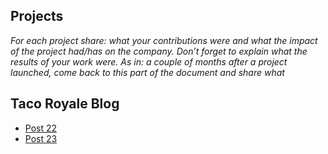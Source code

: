 ## Projects

*For each project share: what your contributions were and what the impact of the project had/has on the company. Don’t forget to explain what the results of your work were. As in: a couple of months after a project launched, come back to this part of the document and share what*

## Taco Royale Blog
- [Post 22](https://tacoroyaleblog.vercel.app/blog/article-22-keep-going-and-fighting)
- [Post 23](https://tacoroyaleblog.vercel.app/blog/article-23-develop-success-from-failures)

